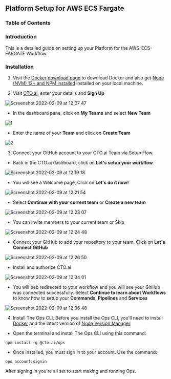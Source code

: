## Platform Setup for AWS ECS Fargate 


### Table of Contents



### Introduction 

This is a detailed guide on setting up your Platform for the AWS-ECS-FARGATE Workflow.

### Installation 

1. Visit the [Docker download page](https://docs.docker.com/get-docker/) to download Docker and also get [Node (NVM) 12+ and NPM installed](https://www.sitepoint.com/quick-tip-multiple-versions-node-nvm/) installed on your local machine. 

2. Visit [CTO.ai](https://cto.ai/auth/realms/ops/protocol/openid-connect/registrations?client_id=www&redirect_uri=https://cto.ai/questions&response_mode=fragment&response_type=code&scope=openid&nonce=a1d72c6b-a16f-4d85-88c1-84412cfaff97), enter your details and **Sign Up**

![Screenshot 2022-02-09 at 12 07 47](https://user-images.githubusercontent.com/24816990/153186439-0d438b33-fd30-4fc7-b36a-81a613982da1.png)

- In the dashboard pane, click on **My Teams** and select **New Team**

![1](https://user-images.githubusercontent.com/24816990/153188688-180c8765-e274-430f-9446-9a8c00a540f3.png)

- Enter the name of your **Team** and click on **Create Team**

![2](https://user-images.githubusercontent.com/24816990/153189225-846588e3-88bb-4604-9eea-52c0f9b5ef8b.png)



3. Connect your GitHub account to your CTO.ai Team via Setup Flow. 

- Back in the CTO.ai dashboard, click on **Let's setup your workflow**


![Screenshot 2022-02-09 at 12 19 18](https://user-images.githubusercontent.com/24816990/153189950-6ea67dd1-d401-48d1-a256-8942e3d1be83.png)


- You will see a Welcome page, Click on **Let's do it now!** 

![Screenshot 2022-02-09 at 12 21 54](https://user-images.githubusercontent.com/24816990/153190213-483c0629-9aa8-4f1b-b645-a8dfa49439c5.png)


- Select **Continue with your current team** or **Create a new team**

![Screenshot 2022-02-09 at 12 23 07](https://user-images.githubusercontent.com/24816990/153190483-bf3f3bd2-7e78-41e7-a885-fdb538ab5f27.png)


- You can invite members to your current team or Skip 

![Screenshot 2022-02-09 at 12 24 48](https://user-images.githubusercontent.com/24816990/153190810-c65bb157-369f-46e3-8883-6d6d362bba18.png)


- Connect your GitHub to add your repository to your team. Click on **Let's Connect GitHub**

![Screenshot 2022-02-09 at 12 26 50](https://user-images.githubusercontent.com/24816990/153191100-b096ba4b-83e0-41b9-bb14-8a40c00c489c.png)


- Install and authorize CTO.ai


![Screenshot 2022-02-09 at 12 34 01](https://user-images.githubusercontent.com/24816990/153192060-238ac84f-d441-46b3-85e6-5a1b8c79fcba.png)


- You will beb redirected to your workflow and you will see your GitHub was connected successfully. Select **Continue to learn about Workflows** to know how to setup your **Commands**, **Pipelines** and **Services**

![Screenshot 2022-02-09 at 12 36 48](https://user-images.githubusercontent.com/24816990/153192419-de8b0f67-3d3a-45c7-81c1-6332d9c947a8.png)


4. Install The Ops CLI. Before you install the Ops CLI, you'll need to install [Docker](https://docs.docker.com/get-docker/) and the latest version of [Node Version Manager](https://github.com/nvm-sh/nvm)

- Open the terminal and install The Ops CLI using this command:

```
npm install -g @cto.ai/ops
```

- Once installed, you must sign in to your account. Use the command:

```
ops account:signin
```

After signing in you're all set to start making and running Ops.


















